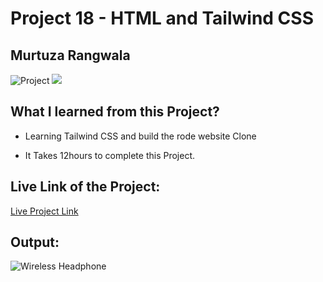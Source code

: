 # Project 18 - HTML and Tailwind CSS

## Murtuza Rangwala

![Project](https://img.shields.io/badge/Project-18-brightgreen)
![](https://img.shields.io/badge/HTML-TailwindCSS-yellowgreen)

## What I learned from this Project?

- Learning Tailwind CSS and build the rode website Clone

- It Takes 12hours to complete this Project.

## Live Link of the Project:

[Live Project Link]()

## Output:

![Wireless Headphone]()
